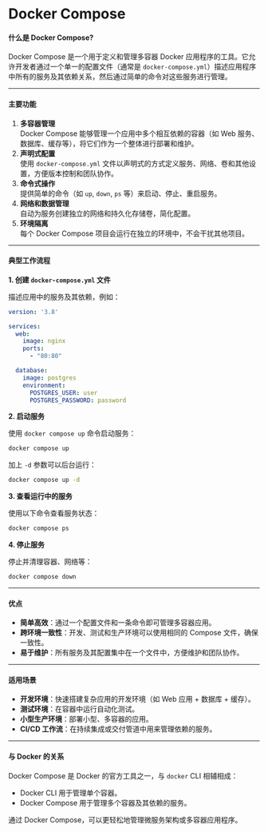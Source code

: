 # Docker Compose

#### **什么是 Docker Compose?**

Docker Compose 是一个用于定义和管理多容器 Docker 应用程序的工具。它允许开发者通过一个单一的配置文件（通常是 `docker-compose.yml`）描述应用程序中所有的服务及其依赖关系，然后通过简单的命令对这些服务进行管理。

***

#### **主要功能**

1. **多容器管理**\
   Docker Compose 能够管理一个应用中多个相互依赖的容器（如 Web 服务、数据库、缓存等），将它们作为一个整体进行部署和维护。
2. **声明式配置**\
   使用 `docker-compose.yml` 文件以声明式的方式定义服务、网络、卷和其他设置，方便版本控制和团队协作。
3. **命令式操作**\
   提供简单的命令（如 `up`, `down`, `ps` 等）来启动、停止、重启服务。
4. **网络和数据管理**\
   自动为服务创建独立的网络和持久化存储卷，简化配置。
5. **环境隔离**\
   每个 Docker Compose 项目会运行在独立的环境中，不会干扰其他项目。

***

#### **典型工作流程**

**1. 创建 `docker-compose.yml` 文件**

描述应用中的服务及其依赖，例如：

```yaml
version: '3.8'

services:
  web:
    image: nginx
    ports:
      - "80:80"

  database:
    image: postgres
    environment:
      POSTGRES_USER: user
      POSTGRES_PASSWORD: password
```

**2. 启动服务**

使用 `docker compose up` 命令启动服务：

```bash
docker compose up
```

加上 `-d` 参数可以后台运行：

```bash
docker compose up -d
```

**3. 查看运行中的服务**

使用以下命令查看服务状态：

```bash
docker compose ps
```

**4. 停止服务**

停止并清理容器、网络等：

```bash
docker compose down
```

***

#### **优点**

* **简单高效**：通过一个配置文件和一条命令即可管理多容器应用。
* **跨环境一致性**：开发、测试和生产环境可以使用相同的 Compose 文件，确保一致性。
* **易于维护**：所有服务及其配置集中在一个文件中，方便维护和团队协作。

***

#### **适用场景**

* **开发环境**：快速搭建复杂应用的开发环境（如 Web 应用 + 数据库 + 缓存）。
* **测试环境**：在容器中运行自动化测试。
* **小型生产环境**：部署小型、多容器的应用。
* **CI/CD 工作流**：在持续集成或交付管道中用来管理依赖的服务。

***

#### **与 Docker 的关系**

Docker Compose 是 Docker 的官方工具之一，与 `docker` CLI 相辅相成：

* Docker CLI 用于管理单个容器。
* Docker Compose 用于管理多个容器及其依赖的服务。

通过 Docker Compose，可以更轻松地管理微服务架构或多容器应用程序。
